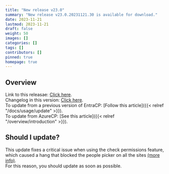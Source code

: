 ```yaml
---
title: "New release v23.0"
summary: "New release v23.0.20231121.30 is available for download."
date: 2023-11-21
lastmod: 2023-11-21
draft: false
weight: 50
images: []
categories: []
tags: []
contributors: []
pinned: true
homepage: true
---
```


## Overview

Link to this releasae: [Click here](https://github.com/Yvand/EntraCP/releases/tag/v23.0.20231121.30).  
Changelog in this version: [Click here](https://github.com/Yvand/EntraCP/blob/master/CHANGELOG.md#entracp-v2302023112130-enhancements--bug-fixes---published-in-november-21-2023).  
To update from a previous version of EntraCP: [Follow this article]({{< relref "/docs/usage/update" >}}).  
To update from AzureCP: [See this article]({{< relref "/overview/introduction" >}}).

## Should I update?

This update fixes a critical issue when using the check permissions feature, which caused a hang that blocked the people picker on all the sites [(more info)](https://github.com/Yvand/EntraCP/issues/210).  
For this reason, you should update as soon as possible.
